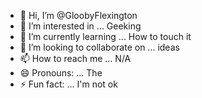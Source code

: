 - 👋 Hi, I’m @GloobyFlexington
- 👀 I’m interested in ... Geeking
- 🌱 I’m currently learning ... How to touch it
- 💞️ I’m looking to collaborate on ... ideas
- 📫 How to reach me ... N/A
- 😄 Pronouns: ... The
- ⚡ Fun fact: ... I'm not ok

<!---
GloobyFlexington/GloobyFlexington is a ✨ special ✨ repository because its `README.md` (this file) appears on your GitHub profile.
You can click the Preview link to take a look at your changes.
--->
